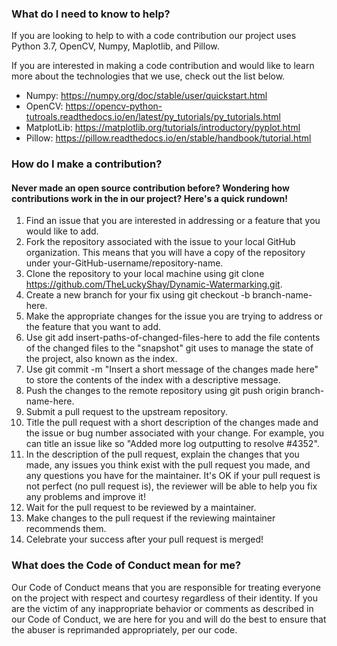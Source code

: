 ### What do I need to know to help?


If you are looking to help to with a code contribution our project uses Python 3.7, OpenCV, Numpy, Maplotlib, and Pillow.

If you are interested in making a code contribution and would like to learn more about the technologies that we use, check out the list below.

  * Numpy: https://numpy.org/doc/stable/user/quickstart.html
  * OpenCV: https://opencv-python-tutroals.readthedocs.io/en/latest/py_tutorials/py_tutorials.html
  * MatplotLib: https://matplotlib.org/tutorials/introductory/pyplot.html
  * Pillow: https://pillow.readthedocs.io/en/stable/handbook/tutorial.html


### How do I make a contribution?

#### Never made an open source contribution before? Wondering how contributions work in the in our project? Here's a quick rundown!

  1. Find an issue that you are interested in addressing or a feature that you would like to add.
  2. Fork the repository associated with the issue to your local GitHub organization. This means that you will have a copy of the repository under your-GitHub-username/repository-name.
  3. Clone the repository to your local machine using git clone https://github.com/TheLuckyShay/Dynamic-Watermarking.git.
  4. Create a new branch for your fix using git checkout -b branch-name-here.
  5. Make the appropriate changes for the issue you are trying to address or the feature that you want to add.
  6. Use git add insert-paths-of-changed-files-here to add the file contents of the changed files to the "snapshot" git uses to manage the state of the project, also known as the index.
  7. Use git commit -m "Insert a short message of the changes made here" to store the contents of the index with a descriptive message.
  8. Push the changes to the remote repository using git push origin branch-name-here.
  9. Submit a pull request to the upstream repository.
  10. Title the pull request with a short description of the changes made and the issue or bug number associated with your change. For example, you can title an issue like so "Added more log outputting to resolve #4352".
  11. In the description of the pull request, explain the changes that you made, any issues you think exist with the pull request you made, and any questions you have for the maintainer. It's OK if your pull request is not perfect (no pull request is), the reviewer will be able to help you fix any problems and improve it!
  12. Wait for the pull request to be reviewed by a maintainer.
  13. Make changes to the pull request if the reviewing maintainer recommends them.
  14. Celebrate your success after your pull request is merged!


### What does the Code of Conduct mean for me?

Our Code of Conduct means that you are responsible for treating everyone on the project with respect and courtesy regardless of their identity. If you are the victim of any inappropriate behavior or comments as described in our Code of Conduct, we are here for you and will do the best to ensure that the abuser is reprimanded appropriately, per our code. 
